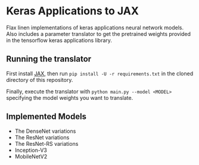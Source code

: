 # Keras Applications to JAX

Flax linen implementations of keras applications neural network models. Also
includes a parameter translator to get the pretrained weights provided in the
tensorflow keras applications library.

## Running the translator

First install [JAX](https://github.com/google/jax), then run
`pip install -U -r requirements.txt` in the cloned directory of this repository.

Finally, execute the translator with `python main.py --model <MODEL>` specifying the
model weights you want to translate.

## Implemented Models

- The DenseNet variations
- The ResNet variations
- The ResNet-RS variations
- Inception-V3
- MobileNetV2
